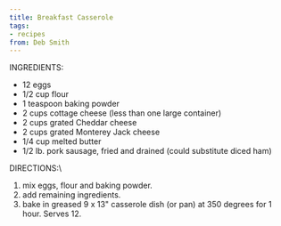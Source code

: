 ```yaml
---
title: Breakfast Casserole
tags:
- recipes
from: Deb Smith
---
```

INGREDIENTS:

-   12 eggs
-   1/2 cup flour
-   1 teaspoon baking powder
-   2 cups cottage cheese (less than one large container)
-   2 cups grated Cheddar cheese
-   2 cups grated Monterey Jack cheese
-   1/4 cup melted butter
-   1/2 lb. pork sausage, fried and drained (could substitute diced ham)

DIRECTIONS:\

1.  mix eggs, flour and baking powder.
2.  add remaining ingredients.
3.  bake in greased 9 x 13\" casserole dish (or pan) at 350 degrees for 1 hour. Serves 12.
